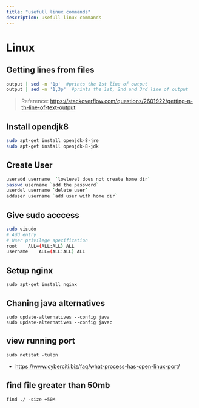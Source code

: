 ```yaml
---
title: "usefull linux commands"
description: usefull linux commands
---
```


# Linux

## Getting lines from files
```bash
output | sed -n '1p'  #prints the 1st line of output
output | sed -n '1,3p'  #prints the 1st, 2nd and 3rd line of output
```
> Reference: https://stackoverflow.com/questions/2601922/getting-n-th-line-of-text-output

## Install opendjk8
```bash
sudo apt-get install openjdk-8-jre
sudo apt-get install openjdk-8-jdk
```

## Create User
```bash
useradd username  `lowlevel does not create home dir`
passwd username `add the password`
userdel username `delete user`
adduser username `add user with home dir`
```
## Give sudo acccess

```bash
sudo visudo
# Add entry
# User privilege specification
root    ALL=(ALL:ALL) ALL
username    ALL=(ALL:ALL) ALL
```

## Setup nginx

```
sudo apt-get install nginx
```

## Chaning java alternatives
```shell
sudo update-alternatives --config java
sudo update-alternatives --config javac
```
## view running port
```
sudo netstat -tulpn
```
* https://www.cyberciti.biz/faq/what-process-has-open-linux-port/

## find file greater than 50mb
```
find ./ -size +50M
````
